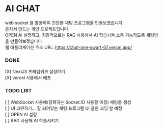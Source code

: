 # AI CHAT
web socket 을 활용하여 간단한 채팅 프로그램을 만들보겠습니다   
혼자서 만드는 개인 프로젝트입니다   
OPEN AI 설정하고, 최종적으로는 RAG 사용해서 AI 학습시켜 소통 가능하도록 채팅방을 만들어보겠습니다   
웹 애플리케이션 주소 URL: https://chat-one-swart-67.vercel.app/

### DONE
[X] NextJS 프레임워크 설정하기   
[X] vercel 사용해서 배포


### TODO LIST
[ ] WebSocket 사용해(정확히는 Socket.IO 사용할 예정) 채팅룸 생성   
[ ] UI 고민하기... 잘 되어있는 채팅 프로그램 UI 클론 코딩 할 예정   
[ ] OPEN AI 설정   
[ ] RAG 사용해 AI 학습시키기   
